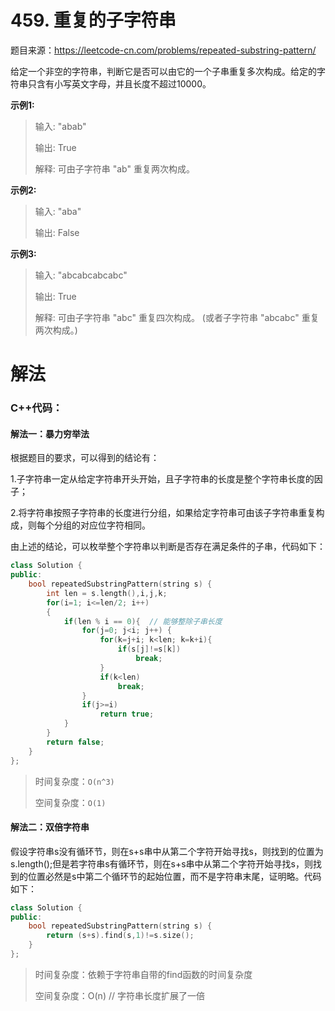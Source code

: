 # 459. 重复的子字符串

题目来源：https://leetcode-cn.com/problems/repeated-substring-pattern/

给定一个非空的字符串，判断它是否可以由它的一个子串重复多次构成。给定的字符串只含有小写英文字母，并且长度不超过10000。

**示例1:**

> 输入: "abab"
> 
> 输出: True
>
> 解释: 可由子字符串 "ab" 重复两次构成。

**示例2:**

>输入: "aba"
>
>输出: False

**示例3:**

>输入: "abcabcabcabc"
>
>输出: True
>
>解释: 可由子字符串 "abc" 重复四次构成。 (或者子字符串 "abcabc" 重复两次构成。)
>

# 解法

### C++代码：

#### 解法一：暴力穷举法

根据题目的要求，可以得到的结论有：

1.子字符串一定从给定字符串开头开始，且子字符串的长度是整个字符串长度的因子；

2.将字符串按照子字符串的长度进行分组，如果给定字符串可由该子字符串重复构成，则每个分组的对应位字符相同。

由上述的结论，可以枚举整个字符串以判断是否存在满足条件的子串，代码如下：

```c++
class Solution {
public:
    bool repeatedSubstringPattern(string s) {
        int len = s.length(),i,j,k;
        for(i=1; i<=len/2; i++)
        {
            if(len % i == 0){  // 能够整除子串长度
                for(j=0; j<i; j++) {
                    for(k=j+i; k<len; k=k+i){
                        if(s[j]!=s[k])
                            break;
                    }
                    if(k<len)
                        break;
                }
                if(j>=i)
                    return true;
            }
        }
        return false;
    }
};
```

>时间复杂度：`O(n^3)`
>
>空间复杂度：`O(1)`

#### 解法二：双倍字符串

假设字符串s没有循环节，则在s+s串中从第二个字符开始寻找s，则找到的位置为s.length();但是若字符串s有循环节，则在s+s串中从第二个字符开始寻找s，则找到的位置必然是s中第二个循环节的起始位置，而不是字符串末尾，证明略。代码如下：

```c++
class Solution {
public:
    bool repeatedSubstringPattern(string s) {
        return (s+s).find(s,1)!=s.size();
    }
};
```

>时间复杂度：依赖于字符串自带的find函数的时间复杂度
>
>空间复杂度：O(n)  // 字符串长度扩展了一倍